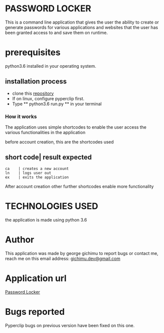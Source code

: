 # PASSWORD LOCKER

This is a command line application that gives the user the ability to create or generate passwords for various applications and websites that the user has been granted access to and save them on runtime.

# prerequisites

python3.6 installed in your operating system.

## installation process

* clone this [repository](https://github.com/gichimux/password-locker)
* If on linux, configure pyperclip first.
* Type ** python3.6 run.py ** in your terminal


### How it works

The application uses simple shortcodes to enable the user access the various functionalities in the application

before account creation, this are the shortcodes used 


short code| result expected       
----------------------------------      
    ca    | creates a new account 
    ln    | logs user out         
    ex    | exits the application 

After account creation other further shortcodes enable more functionality

# TECHNOLOGIES USED

the application is made using python 3.6

# Author

This application was made by george gichimu
to report bugs or contact me, reach me on this email address: [gichimu.dev@gmail.com](gichimu.dev@gmail.com)

# Application url

[Password Locker](https://github.com/gichimux/password-locker)

# Bugs reported

Pyperclip bugs on previous version have been fixed on this one.

